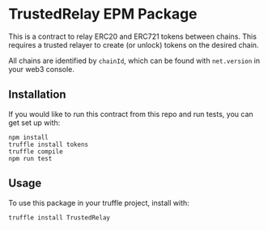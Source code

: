 # TrustedRelay EPM Package

This is a contract to relay ERC20 and ERC721 tokens between chains. This requires a trusted relayer to create (or unlock) tokens on the desired chain.

All chains are identified by `chainId`, which can be found with `net.version` in your web3 console.

## Installation

If you would like to run this contract from this repo and run tests, you can get set up with:

```
npm install
truffle install tokens
truffle compile
npm run test
```

## Usage

To use this package in your truffle project, install with:

```
truffle install TrustedRelay
```
